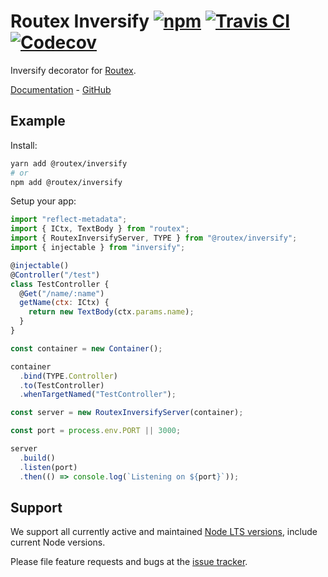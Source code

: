 # Routex Inversify [![npm](https://img.shields.io/npm/v/@routex/inversify.svg)](https://www.npmjs.com/package/@routex/inversify) [![Travis CI](https://img.shields.io/travis/com/routexjs/routex-inversify.svg)](https://travis-ci.com/routexjs/routex-inversify) [![Codecov](https://img.shields.io/codecov/c/github/routexjs/routex-inversify.svg)](https://codecov.io/gh/routexjs/routex-inversify)

Inversify decorator for [Routex](https://www.npmjs.com/package/routex).

[Documentation](https://routex.js.org/docs/packages/inversify) - [GitHub](https://github.com/routexjs/routex-inversify)

## Example

Install:

```bash
yarn add @routex/inversify
# or
npm add @routex/inversify
```

Setup your app:

```js
import "reflect-metadata";
import { ICtx, TextBody } from "routex";
import { RoutexInversifyServer, TYPE } from "@routex/inversify";
import { injectable } from "inversify";

@injectable()
@Controller("/test")
class TestController {
  @Get("/name/:name")
  getName(ctx: ICtx) {
    return new TextBody(ctx.params.name);
  }
}

const container = new Container();

container
  .bind(TYPE.Controller)
  .to(TestController)
  .whenTargetNamed("TestController");

const server = new RoutexInversifyServer(container);

const port = process.env.PORT || 3000;

server
  .build()
  .listen(port)
  .then(() => console.log(`Listening on ${port}`));
```

## Support

We support all currently active and maintained [Node LTS versions](https://github.com/nodejs/Release),
include current Node versions.

Please file feature requests and bugs at the [issue tracker](https://github.com/routexjs/routex-inversify/issues).
